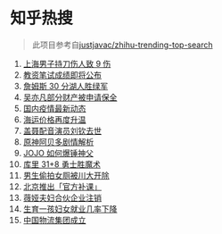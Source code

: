 # 知乎热搜

> 此项目参考自[justjavac/zhihu-trending-top-search](https://github.com/justjavac/zhihu-trending-top-search/blob/main/utils.ts)

<!-- BEGIN -->
  <!-- 最后更新时间:Wed Dec 08 2021 06:13:58 GMT+0000 (Coordinated Universal Time) -->
  1. [上海男子持刀伤人致 9 伤](https://www.zhihu.com/search?q=上海持刀伤人)
1. [教资笔试成绩即将公布](https://www.zhihu.com/search?q=教资笔试成绩)
1. [詹姆斯 30 分湖人胜绿军](https://www.zhihu.com/search?q=湖人)
1. [吴亦凡部分财产被申请保全](https://www.zhihu.com/search?q=吴亦凡资产)
1. [国内疫情最新动态](https://www.zhihu.com/search?q=疫情)
1. [海运价格再度升温](https://www.zhihu.com/search?q=海运)
1. [盖聂配音演员刘钦去世](https://www.zhihu.com/search?q=刘钦去世)
1. [原神阿贝多剧情解析](https://www.zhihu.com/search?q=原神)
1. [JOJO 如何爆锤神父](https://www.zhihu.com/search?q=石之海)
1. [库里 31+8 勇士胜魔术](https://www.zhihu.com/search?q=勇士)
1. [男生偷拍女厕被川大开除](https://www.zhihu.com/search?q=四川大学偷拍)
1. [北京推出「官方补课」](https://www.zhihu.com/search?q=北京官方补课)
1. [薇娅夫妇合伙企业注销](https://www.zhihu.com/search?q=薇娅)
1. [生育一孩妇女就业几率下降](https://www.zhihu.com/search?q=妇女就业率)
1. [中国物流集团成立](https://www.zhihu.com/search?q=中国物流集团)
  <!-- END -->